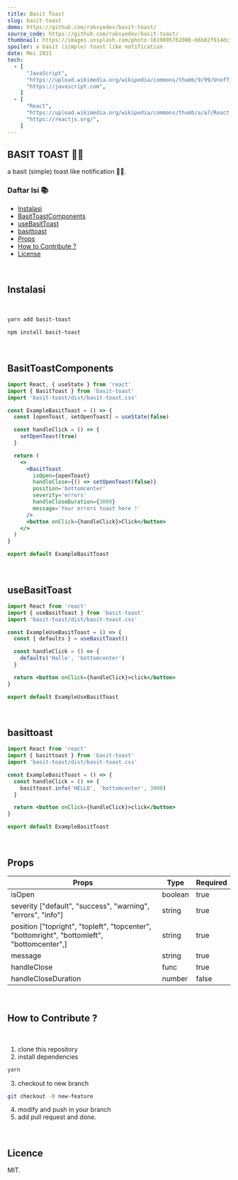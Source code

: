 ```yaml
---
title: Basit Toast
slug: basit-toast
demo: https://github.com/raksyedev/basit-toast/
source_code: https://github.com/raksyedev/basit-toast/
thumbnail: https://images.unsplash.com/photo-1619095762086-66b82f914dcf?ixlib=rb-1.2.1&ixid=MnwxMjA3fDB8MHxzZWFyY2h8MXx8dG9hc3R8ZW58MHx8MHx8&auto=format&fit=crop&w=500&q=60
spoiler: a basit (simple) toast like notification
date: Mei 2021
tech:
  - [
      "JavaScript",
      "https://upload.wikimedia.org/wikipedia/commons/thumb/9/99/Unofficial_JavaScript_logo_2.svg/1024px-Unofficial_JavaScript_logo_2.svg.png",
      "https://javascript.com",
    ]
  - [
      "React",
      "https://upload.wikimedia.org/wikipedia/commons/thumb/a/a7/React-icon.svg/1200px-React-icon.svg.png",
      "https://reactjs.org/",
    ]
---
```


## BASIT TOAST 🔔🔔

a basit (simple) toast like notification 🔔🔔.

### Daftar Isi 📚

- [Instalasi](#instalasi)
- [BasitToastComponents](#basit-toast-components)
- [useBasitToast](#use-basit-toast)
- [basittoast](#basittoast)
- [Props](#props)
- [How to Contribute ?](#how-to-contribute)
- [License](#license)

<br/>

## Instalasi

<br/>

```bash
yarn add basit-toast
```

```bash
npm install basit-toast
```

<br/>

## BasitToastComponents

```jsx
import React, { useState } from 'react'
import { BasitToast } from 'basit-toast'
import 'basit-toast/dist/basit-toast.css'

const ExampleBasitToast = () => {
  const [openToast, setOpenToast] = useState(false)

  const handleClick = () => {
    setOpenToast(true)
  }

  return (
    <>
      <BasitToast
        isOpen={openToast}
        handleClose={() => setOpenToast(false)}
        position='bottomcenter'
        severity='errors'
        handleCloseDuration={3000}
        message='Your errors toast here !'
      />
      <button onClick={handleClick}>Click</button>
    </>
  )
}

export default ExampleBasitToast
```

<br/>

## useBasitToast

```jsx
import React from 'react'
import { useBasitToast } from 'basit-toast'
import 'basit-toast/dist/basit-toast.css'

const ExampleUseBasitToast = () => {
  const { defaults } = useBasitToast()

  const handleClick = () => {
    defaults('Hallo', 'bottomcenter')
  }

  return <button onClick={handleClick}>click</button>
}

export default ExampleUseBasitToast
```

<br/>

## basittoast

```jsx
import React from 'react'
import { basittoast } from 'basit-toast'
import 'basit-toast/dist/basit-toast.css'

const ExampleBasitToast = () => {
  const handleClick = () => {
    basittoast.info('HELLO', 'bottomcenter', 3000)
  }

  return <button onClick={handleClick}>click</button>
}

export default ExampleBasitToast
```

<br/>

## Props

<table>
    <thead>
     <tr>
        <th>Props</th>
        <th>Type</th>
        <th>Required</th>
     </tr>   
    </thead>
    <tbody>
        <tr>
            <td>isOpen</td>
            <td>boolean</td>
            <td>true</td>
        </tr>
        <tr>
            <td>severity ["default", "success", "warning", "errors", "info"]</td>
            <td>string</td>
            <td>true</td>
        </tr>
        <tr>
            <td>position ["topright",
    "topleft",
    "topcenter",
    "bottomright",
    "bottomleft",
    "bottomcenter",]</td>
            <td>string</td>
            <td>true</td>
        </tr> 
        <tr>
            <td>message</td>
            <td>string</td>
            <td>true</td>
        </tr>
        <tr>
            <td>handleClose</td>
            <td>func</td>
            <td>true</td>
        </tr>
        <tr>
            <td>handleCloseDuration</td>
            <td>number</td>
            <td>false</td>
        </tr>
    </tbody>

</table>

<br/>

## How to Contribute ?

<br/>

1. clone this repository
2. install dependencies

```bash
yarn
```

3. checkout to new branch

```bash
git checkout -B new-feature
```

4. modify and push in your branch
5. add pull request and done.

<br/>

## Licence

MIT.
